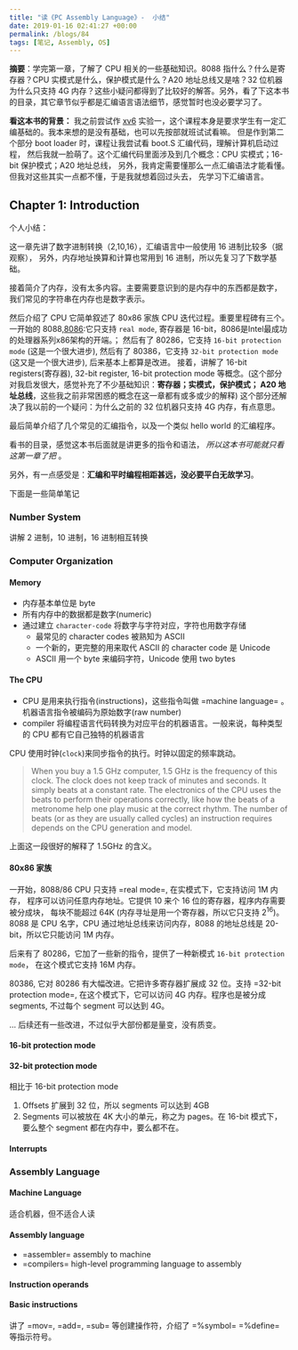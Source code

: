 ```yaml
---
title: "读《PC Assembly Language》-  小结"
date: 2019-01-16 02:41:27 +00:00
permalink: /blogs/84
tags: [笔记, Assembly, OS]
---
```

**摘要**：学完第一章，了解了 CPU 相关的一些基础知识。8088 指什么？什么是寄存器？CPU 实模式是什么，保护模式是什么？A20 地址总线又是啥？32 位机器为什么只支持 4G 内存？这些小疑问都得到了比较好的解答。另外，看了下这本书的目录，其它章节似乎都是汇编语言语法细节，感觉暂时也没必要学习了。

**看这本书的背景：**
我之前尝试作 [xv6](https://pdos.csail.mit.edu/6.828/2018/labs/lab1/) 实验一，这个课程本身是要求学生有一定汇编基础的。我本来想的是没有基础，也可以先按部就班试试看嘛。
但是作到第二个部分 boot loader 时，课程让我尝试看 boot.S 汇编代码，理解计算机启动过程，
然后我就一脸萌了。这个汇编代码里面涉及到几个概念：CPU 实模式；16-bit 保护模式；A20 地址总线，
另外，我肯定需要懂那么一点汇编语法才能看懂。但我对这些其实一点都不懂，于是我就想着回过头去，
先学习下汇编语言。

## Chapter 1: Introduction

个人小结：

这一章先讲了数字进制转换（2,10,16），汇编语言中一般使用 16 进制比较多（据观察），
另外，内存地址换算和计算也常用到 16 进制，所以先复习了下数学基础。

接着简介了内存，没有太多内容。主要需要意识到的是内存中的东西都是数字，
我们常见的字符串在内存也是数字表示。

然后介绍了 CPU 它简单叙述了 80x86 家族 CPU 迭代过程。重要里程碑有三个。
一开始的 8088,[8086](https://zh.wikipedia.org/wiki/Intel_8086):它只支持 `real mode`, 寄存器是 16-bit，8086是Intel最成功的处理器系列x86架构的开端。；
然后有了 80286，它支持 `16-bit protection mode` (这是一个很大进步),
然后有了 80386，它支持 `32-bit protection mode` (这又是一个很大进步),
后来基本上都算是改进。
接着，讲解了 16-bit registers(寄存器), 32-bit register, 16-bit protection mode
等概念。(这个部分对我启发很大，感觉补充了不少基础知识：**寄存器；实模式，保护模式；
A20 地址总线**，这些我之前非常困惑的概念在这一章都有或多或少的解释)
这个部分还解决了我以前的一个疑问：为什么之前的 32 位机器只支持 4G 内存，有点意思。

最后简单介绍了几个常见的汇编指令，以及一个类似 hello world 的汇编程序。

看书的目录，感觉这本书后面就是讲更多的指令和语法， *所以这本书可能就只看这第一章了把* 。

另外，有一点感受是：**汇编和平时编程相距甚远，没必要平白无故学习**。

下面是一些简单笔记

### Number System
讲解 2 进制，10 进制，16 进制相互转换

### Computer Organization
#### Memory
- 内存基本单位是 byte
- 所有内存中的数据都是数字(numeric)
- 通过建立 `character-code` 将数字与字符对应，字符也用数字存储
  - 最常见的 character codes 被熟知为 ASCII
  - 一个新的，更完整的用来取代 ASCII 的 character code 是 Unicode
  - ASCII 用一个 byte 来编码字符，Unicode 使用 two bytes

#### The CPU
- CPU 是用来执行指令(instructions)，这些指令叫做 =machine language= 。机器语言指令被编码为原始数字(raw number)
- compiler 将编程语言代码转换为对应平台的机器语言。一般来说，每种类型的 CPU 都有它自己独特的机器语言

CPU 使用时钟(`clock`)来同步指令的执行。时钟以固定的频率跳动。

> When you buy a 1.5 GHz computer, 1.5 GHz is the frequency of this clock. The clock
does not keep track of minutes and seconds. It simply beats at a constant
rate. The electronics of the CPU uses the beats to perform their operations
correctly, like how the beats of a metronome help one play music at the
correct rhythm. The number of beats (or as they are usually called cycles)
an instruction requires depends on the CPU generation and model.

上面这一段很好的解释了 1.5GHz 的含义。

#### 80x86 家族

一开始，8088/86 CPU 只支持 =real mode=, 在实模式下，它支持访问 1M 内存，
程序可以访问任意内存地址。它提供 10 来个 16 位的寄存器，程序内存需要被分成块，
每块不能超过 64K (内存寻址是用一个寄存器，所以它只支持 $2^{16}$)。
8088 是 CPU 名字，CPU 通过地址总线来访问内存，8088 的地址总线是 20-bit，所以它只能访问 1M 内存。

后来有了 80286，它加了一些新的指令，提供了一种新模式 `16-bit protection mode`，
在这个模式它支持 16M 内存。

80386, 它对 80286 有大幅改进。它把许多寄存器扩展成 32 位。支持 =32-bit protection mode=,
在这个模式下，它可以访问 4G 内存。程序也是被分成 segments, 不过每个 segment
可以达到 4G。

... 后续还有一些改进，不过似乎大部份都是量变，没有质变。

#### 16-bit protection mode
#### 32-bit protection mode
相比于 16-bit protection mode

1. Offsets 扩展到 32 位，所以 segments 可以达到 4GB
2. Segments 可以被放在 4K 大小的单元，称之为 pages。在 16-bit 模式下，
要么整个 segment 都在内存中，要么都不在。

#### Interrupts

### Assembly Language
#### Machine Language
适合机器，但不适合人读

#### Assembly language
- =assembler= assembly to machine
- =compilers= high-level programming language to assembly

#### Instruction operands
#### Basic instructions
讲了 =mov=, =add=, =sub= 等创建操作符，介绍了 =%symbol= =%define= 等指示符号。
